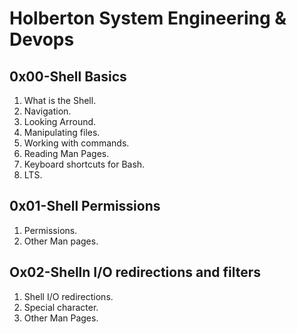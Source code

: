 # Holberton System Engineering & Devops

## 0x00-Shell Basics

1. What is the Shell.
2. Navigation.
3. Looking Arround.
4. Manipulating files.
5. Working with commands.
6. Reading Man Pages.
7. Keyboard shortcuts for Bash.
8. LTS.

## 0x01-Shell Permissions

1. Permissions.
2. Other Man pages.

## Ox02-Shelln I/O redirections and filters

1. Shell I/O redirections.
2. Special character.
3. Other Man Pages.

